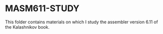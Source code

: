 # MASM611-STUDY
 This folder contains materials on which I study the assembler version 6.11 of the Kalashnikov book.
